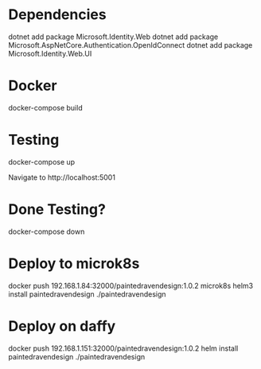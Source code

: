 # Dependencies

dotnet add package Microsoft.Identity.Web
dotnet add package Microsoft.AspNetCore.Authentication.OpenIdConnect
dotnet add package Microsoft.Identity.Web.UI

# Docker
docker-compose build

# Testing
docker-compose up

Navigate to http://localhost:5001

# Done Testing?
docker-compose down

# Deploy to microk8s

docker push 192.168.1.84:32000/paintedravendesign:1.0.2
microk8s helm3 install paintedravendesign ./paintedravendesign

# Deploy on daffy

docker push 192.168.1.151:32000/paintedravendesign:1.0.2
helm install paintedravendesign ./paintedravendesign